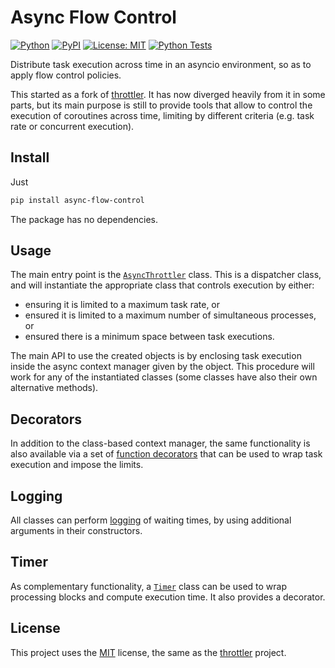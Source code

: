 # Async Flow Control

[![Python](https://img.shields.io/badge/Python-3.10%20%7C%203.12-blue.svg?longCache=true)]()
[![PyPI](https://img.shields.io/pypi/v/async-flow-control.svg)](https://pypi.python.org/pypi/assign-flow-control)
[![License: MIT](https://img.shields.io/badge/License-MIT-green.svg)](LICENSE)
[![Python Tests](https://github.com/paulovn/async-flow-control/actions/workflows/async-flow-control-PR.yml/badge.svg)](https://github.com/paulovn/async-flow-control/actions/workflows/async-flow-control-PR.yml)

Distribute task execution across time in an asyncio environment, so as to apply
flow control policies.

This started as a fork of [throttler]. It has now diverged heavily from it in some
parts, but its main purpose is still to provide tools that allow to control the
execution of coroutines across time, limiting by different criteria (e.g. task rate
or concurrent execution).


## Install

Just
```sh
pip install async-flow-control
```
The package has no dependencies.


## Usage

The main entry point is the [`AsyncThrottler`] class. This is a dispatcher
class, and will instantiate the appropriate class that controls execution by
either:
 * ensuring it is limited to a maximum task rate, or
 * ensured it is limited to a maximum number of simultaneous processes, or
 * ensured there is a minimum space between task executions.

The main API to use the created objects is by enclosing task execution inside the
async context manager given by the object. This procedure will work for any of
the instantiated classes (some classes have also their own alternative methods).


## Decorators

In addition to the class-based context manager, the same functionality is also
available via a set of [function decorators] that can be used to wrap task
execution and impose the limits.


## Logging

All classes can perform [logging] of waiting times, by using additional
arguments in their constructors.


## Timer

As complementary functionality, a [`Timer`] class can be used to wrap processing
blocks and compute execution time. It also provides a decorator.


## License

This project uses the [MIT](LICENSE) license, the same as the [throttler] project.

[`AsyncThrottler`]: doc/async-throttler.md
[function decorators]: doc/decorators.md
[`Timer`]: doc/timer.md
[logging]: doc/logging.md
[throttler]: https://github.com/uburuntu/throttler
